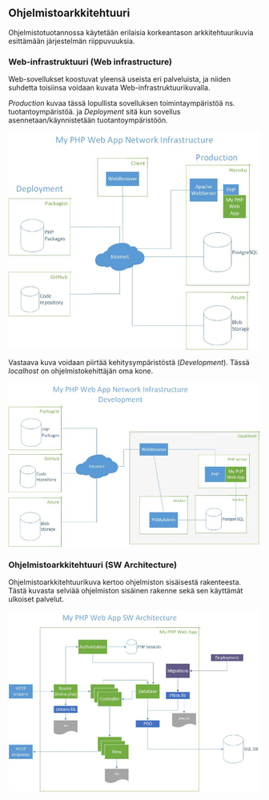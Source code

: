 ## Ohjelmistoarkkitehtuuri

Ohjelmistotuotannossa käytetään erilaisia korkeantason arkkitehtuurikuvia esittämään järjestelmän riippuvuuksia. 

### Web-infrastruktuuri (Web infrastructure)

Web-sovellukset koostuvat yleensä useista eri palveluista, ja niiden suhdetta toisiinsa voidaan kuvata Web-infrastruktuurikuvalla.

*Production* kuvaa tässä lopullista sovelluksen toimintaympäristöä ns. tuotantoympäristöä. ja *Deployment* sitä kun sovellus asennetaan/käynnistetään tuotantoympäristöön.

![Infra production](./img/infra.jpg)

Vastaava kuva voidaan piirtää kehitysympäristöstä (*Development*). Tässä *localhost* on ohjelmistokehittäjän oma kone.

![Infra development](./img/devinfra.jpg)

### Ohjelmistoarkkitehtuuri (SW Architecture)

Ohjelmistoarkkitehtuurikuva kertoo ohjelmiston sisäisestä rakenteesta. Tästä kuvasta selviää ohjelmiston sisäinen rakenne sekä sen käyttämät ulkoiset palvelut.

![SW Architecture](./img/sw_architecture.jpg)
